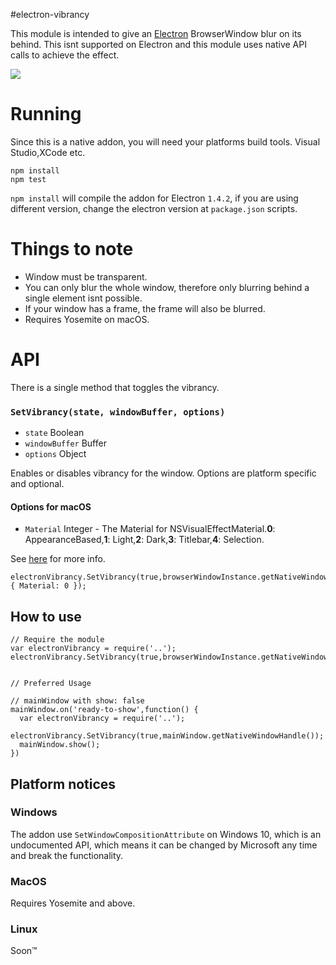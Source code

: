 #electron-vibrancy

This module is intended to give an [Electron](https://github.com/electron/electron) BrowserWindow blur on its behind. This isnt supported on Electron and this module uses native API calls to achieve the effect.

![](http://i.imgur.com/lf33RgK.jpg)


# Running

Since this is a native addon, you will need your platforms build tools. Visual Studio,XCode etc.
```
npm install
npm test
```

```npm install``` will compile the addon for Electron ```1.4.2```, if you are using different version, change the electron version at ```package.json``` scripts.


# Things to note
- Window must be transparent.
- You can only blur the whole window, therefore only blurring behind a single element isnt possible.
- If your window has a frame, the frame will also be blurred.
- Requires Yosemite on macOS.

# API
There is a single method that toggles the vibrancy.

### `SetVibrancy(state, windowBuffer, options)`

* `state` Boolean
* `windowBuffer` Buffer
* `options` Object

Enables or disables vibrancy for the window. Options are platform specific and optional.

#### Options for macOS
* `Material` Integer - The Material for NSVisualEffectMaterial.**0**: AppearanceBased,**1**: Light,**2**: Dark,**3**: Titlebar,**4**: Selection.

See [here](https://developer.apple.com/reference/appkit/nsvisualeffectmaterial?language=objc) for more info.


```
electronVibrancy.SetVibrancy(true,browserWindowInstance.getNativeWindowHandle(), { Material: 0 });
```

## How to use

```
// Require the module
var electronVibrancy = require('..');
electronVibrancy.SetVibrancy(true,browserWindowInstance.getNativeWindowHandle());


// Preferred Usage

// mainWindow with show: false
mainWindow.on('ready-to-show',function() {
  var electronVibrancy = require('..');
  electronVibrancy.SetVibrancy(true,mainWindow.getNativeWindowHandle());
  mainWindow.show();
})

```


## Platform notices

### Windows
The addon use ```SetWindowCompositionAttribute``` on Windows 10, which is an undocumented API, which means it can be changed by Microsoft any time and break the functionality.

### MacOS
Requires Yosemite and above.

### Linux
Soon™
